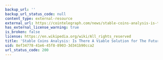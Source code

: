 ```yaml
---
backup_url: ''
backup_url_status_code: null
content_type: external-resource
external_url: https://cointelegraph.com/news/stable-coins-analysis-is-there-a-viable-solution-for-the-future
has_external_license_warning: true
is_broken: false
license: https://en.wikipedia.org/wiki/All_rights_reserved
title: 'Stable Coins Analysis: Is There A Viable Solution for The Future?'
uid: 8ef34778-41e6-45f8-8903-3d341b90cca2
url_status_code: 200
---
```


